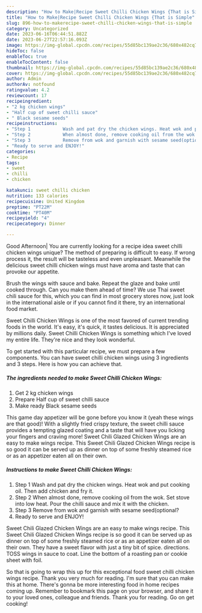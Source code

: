 ```yaml
---
description: "How to Make|Recipe Sweet Chilli Chicken Wings {That is Simple"
title: "How to Make|Recipe Sweet Chilli Chicken Wings {That is Simple"
slug: 896-how-to-makerecipe-sweet-chilli-chicken-wings-that-is-simple
category: Uncategorized
date: 2023-06-16T06:44:51.882Z
date: 2023-06-27T22:57:16.093Z
image: https://img-global.cpcdn.com/recipes/55d85bc139ae2c36/680x482cq70/sweet-chilli-chicken-wings-recipe-main-photo.jpg
hideToc: false
enableToc: true
enableTocContent: false
thumbnail: https://img-global.cpcdn.com/recipes/55d85bc139ae2c36/680x482cq70/sweet-chilli-chicken-wings-recipe-main-photo.jpg
cover: https://img-global.cpcdn.com/recipes/55d85bc139ae2c36/680x482cq70/sweet-chilli-chicken-wings-recipe-main-photo.jpg
author: Admin
authorAv: notfound
ratingvalue: 4.2
reviewcount: 17
recipeingredient:
- "2 kg chicken wings"
- "Half cup of sweet chilli sauce"
- " Black sesame seeds"
recipeinstructions:
- "Step 1            Wash and pat dry the chicken wings. Heat wok and put cooking oil. Then add chicken and fry it."
- "Step 2            When almost done, remove cooking oil from the wok. Set stove into low heat. Pour the chilli sauce and mix it with the chicken."
- "Step 3            Remove from wok and garnish with sesame seed(optional?"
- "Ready to serve and ENJOY!"
categories:
- Recipe
tags:
- sweet
- chilli
- chicken

katakunci: sweet chilli chicken 
nutrition: 133 calories
recipecuisine: United Kingdom
preptime: "PT22M"
cooktime: "PT40M"
recipeyield: "4"
recipecategory: Dinner

---
```



Good Afternoon| You are currently looking for a recipe idea sweet chilli chicken wings unique? The method of preparing is difficult to easy. If wrong process it, the result will be tasteless and even unpleasant. Meanwhile the delicious sweet chilli chicken wings must have aroma and taste that can provoke our appetite.





Brush the wings with sauce and bake. Repeat the glaze and bake until cooked through. Can you make them ahead of time? We use Thai sweet chili sauce for this, which you can find in most grocery stores now, just look in the international aisle or if you cannot find it there, try an international food market.

Sweet Chilli Chicken Wings is one of the most favored of current trending foods in the world. It's easy, it's quick, it tastes delicious. It is appreciated by millions daily. Sweet Chilli Chicken Wings is something which I've loved my entire life. They're nice and they look wonderful.


To get started with this particular recipe, we must prepare a few components. You can have sweet chilli chicken wings using 3 ingredients and 3 steps. Here is how you can achieve that.

<!--inarticleads1-->

##### The ingredients needed to make Sweet Chilli Chicken Wings:

1. Get 2 kg chicken wings
1. Prepare Half cup of sweet chilli sauce
1. Make ready  Black sesame seeds


This game day appetizer will be gone before you know it (yeah these wings are that good)! With a slightly fried crispy texture, the sweet chilli sauce provides a tempting glazed coating and a taste that will have you licking your fingers and craving more! Sweet Chili Glazed Chicken Wings are an easy to make wings recipe. This Sweet Chili Glazed Chicken Wings recipe is so good it can be served up as dinner on top of some freshly steamed rice or as an appetizer eaten all on their own. 

<!--inarticleads2-->

##### Instructions to make Sweet Chilli Chicken Wings:

1. Step 1            Wash and pat dry the chicken wings. Heat wok and put cooking oil. Then add chicken and fry it.
1. Step 2            When almost done, remove cooking oil from the wok. Set stove into low heat. Pour the chilli sauce and mix it with the chicken.
1. Step 3            Remove from wok and garnish with sesame seed(optional?
1. Ready to serve and ENJOY!

Sweet Chili Glazed Chicken Wings are an easy to make wings recipe. This Sweet Chili Glazed Chicken Wings recipe is so good it can be served up as dinner on top of some freshly steamed rice or as an appetizer eaten all on their own. They have a sweet flavor with just a tiny bit of spice. directions. TOSS wings in sauce to coat. Line the bottom of a roasting pan or cookie sheet with foil. 

So that is going to wrap this up for this exceptional food sweet chilli chicken wings recipe. Thank you very much for reading. I'm sure that you can make this at home. There's gonna be more interesting food in home recipes coming up. Remember to bookmark this page on your browser, and share it to your loved ones, colleague and friends. Thank you for reading. Go on get cooking!

